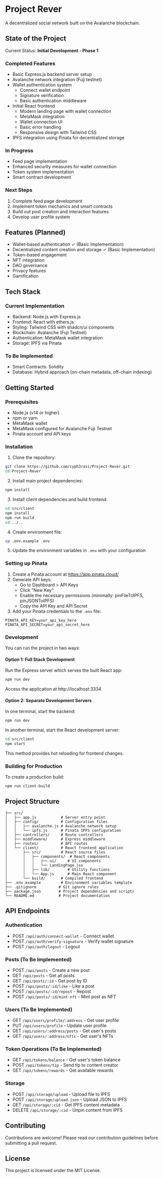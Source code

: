 # Project Rever

A decentralized social network built on the Avalanche blockchain.

## State of the Project

Current Status: **Initial Development - Phase 1**

### Completed Features
- Basic Express.js backend server setup
- Avalanche network integration (Fuji testnet)
- Wallet authentication system
  - Connect wallet endpoint
  - Signature verification
  - Basic authentication middleware
- Initial React frontend
  - Modern landing page with wallet connection
  - MetaMask integration
  - Wallet connection UI
  - Basic error handling
  - Responsive design with Tailwind CSS
- IPFS integration using Pinata for decentralized storage

### In Progress
- Feed page implementation
- Enhanced security measures for wallet connection
- Token system implementation
- Smart contract development

### Next Steps
1. Complete feed page development
2. Implement token mechanics and smart contracts
3. Build out post creation and interaction features
4. Develop user profile system

## Features (Planned)

- Wallet-based authentication ✓ (Basic Implementation)
- Decentralized content creation and storage ✓ (Basic Implementation)
- Token-based engagement
- NFT integration
- DAO governance
- Privacy features
- Gamification

## Tech Stack

### Current Implementation
- Backend: Node.js with Express.js
- Frontend: React with ethers.js
- Styling: Tailwind CSS with shadcn/ui components
- Blockchain: Avalanche (Fuji Testnet)
- Authentication: MetaMask wallet integration
- Storage: IPFS via Pinata

### To Be Implemented
- Smart Contracts: Solidity
- Database: Hybrid approach (on-chain metadata, off-chain indexing)

## Getting Started

### Prerequisites

- Node.js (v14 or higher)
- npm or yarn
- MetaMask wallet
- MetaMask configured for Avalanche Fuji Testnet
- Pinata account and API keys

### Installation

1. Clone the repository:
```bash
git clone https://github.com/cyph3rasi/Project-Rever.git
cd Project-Rever
```

2. Install main project dependencies:
```bash
npm install
```

3. Install client dependencies and build frontend:
```bash
cd src/client
npm install
npm run build
cd ../..
```

4. Create environment file:
```bash
cp .env.example .env
```

5. Update the environment variables in `.env` with your configuration

### Setting up Pinata

1. Create a Pinata account at https://app.pinata.cloud/
2. Generate API keys:
   - Go to Dashboard > API Keys
   - Click "New Key"
   - Enable the necessary permissions (minimally: pinFileToIPFS, pinJSONToIPFS)
   - Copy the API Key and API Secret
3. Add your Pinata credentials to the `.env` file:
```env
PINATA_API_KEY=your_api_key_here
PINATA_API_SECRET=your_api_secret_here
```

### Development

You can run the project in two ways:

#### Option 1: Full Stack Development
Run the Express server which serves the built React app:
```bash
npm run dev
```
Access the application at http://localhost:3334

#### Option 2: Separate Development Servers
In one terminal, start the backend:
```bash
npm run dev
```

In another terminal, start the React development server:
```bash
cd src/client
npm start
```

This method provides hot reloading for frontend changes.

### Building for Production

To create a production build:
```bash
npm run client-build
```

## Project Structure

```
├── src/
│   ├── app.js           # Server entry point
│   ├── config/          # Configuration files
│   │   ├── avalanche.js # Avalanche network setup
│   │   └── ipfs.js      # Pinata IPFS configuration
│   ├── controllers/     # Route controllers
│   ├── middleware/      # Express middleware
│   ├── routes/          # API routes
│   └── client/          # React frontend application
│       ├── src/         # React source files
│       │   ├── components/  # React components
│       │   │   ├── ui/     # UI components
│       │   │   └── LandingPage.jsx
│       │   ├── lib/        # Utility functions
│       │   └── App.js      # Main React component
│       └── build/       # Compiled frontend
├── .env.example         # Environment variables template
├── .gitignore          # Git ignore rules
├── package.json        # Project dependencies and scripts
└── README.md           # Project documentation
```

## API Endpoints

### Authentication
- POST `/api/auth/connect-wallet` - Connect wallet
- POST `/api/auth/verify-signature` - Verify wallet signature
- POST `/api/auth/logout` - Logout

### Posts (To Be Implemented)
- POST `/api/posts` - Create a new post
- GET `/api/posts` - Get all posts
- GET `/api/posts/:id` - Get post by ID
- POST `/api/posts/:id/like` - Like a post
- POST `/api/posts/:id/repost` - Repost
- POST `/api/posts/:id/mint-nft` - Mint post as NFT

### Users (To Be Implemented)
- GET `/api/users/profile/:address` - Get user profile
- PUT `/api/users/profile` - Update user profile
- GET `/api/users/:address/posts` - Get user's posts
- GET `/api/users/:address/nfts` - Get user's NFTs

### Token Operations (To Be Implemented)
- GET `/api/tokens/balance` - Get user's token balance
- POST `/api/tokens/tip` - Send tip to content creator
- GET `/api/tokens/rewards` - Get available rewards

### Storage
- POST `/api/storage/upload` - Upload file to IPFS
- POST `/api/storage/upload-json` - Upload JSON to IPFS
- GET `/api/storage/:cid` - Get IPFS content metadata
- DELETE `/api/storage/:cid` - Unpin content from IPFS

## Contributing

Contributions are welcome! Please read our contribution guidelines before submitting a pull request.

## License

This project is licensed under the MIT License.
